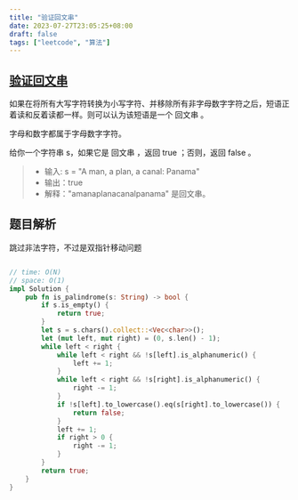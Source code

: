 ```yaml
---
title: "验证回文串"
date: 2023-07-27T23:05:25+08:00
draft: false
tags: ["leetcode", "算法"]
---
```


## [验证回文串](https://leetcode.cn/problems/valid-palindrome/)

如果在将所有大写字符转换为小写字符、并移除所有非字母数字字符之后，短语正着读和反着读都一样。则可以认为该短语是一个 回文串 。

字母和数字都属于字母数字字符。

给你一个字符串 s，如果它是 回文串 ，返回 true ；否则，返回 false 。

>- 输入: s = "A man, a plan, a canal: Panama"
>- 输出：true
>- 解释："amanaplanacanalpanama" 是回文串。

## 题目解析

跳过非法字符，不过是双指针移动问题

```rust

// time: O(N)
// space: O(1)
impl Solution {
    pub fn is_palindrome(s: String) -> bool {
        if s.is_empty() {
            return true;
        }
        let s = s.chars().collect::<Vec<char>>();
        let (mut left, mut right) = (0, s.len() - 1);
        while left < right {
            while left < right && !s[left].is_alphanumeric() {
                left += 1;
            }
            while left < right && !s[right].is_alphanumeric() {
                right -= 1;
            }
            if !s[left].to_lowercase().eq(s[right].to_lowercase()) {
                return false;
            }
            left += 1;
            if right > 0 {
                right -= 1;
            }
        }
        return true;
    }
}
```

